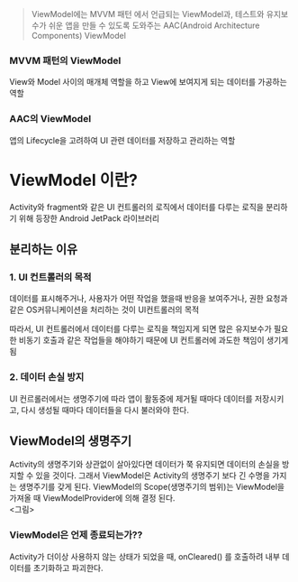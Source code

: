 >ViewModel에는 MVVM 패턴 에서 언급되는 ViewModel과,
테스트와 유지보수가 쉬운 앱을 만들 수 있도록 도와주는 AAC(Android Architecture Components) ViewModel

### MVVM 패턴의 ViewModel
View와 Model 사이의 매개체 역할을 하고 View에 보여지게 되는 데이터를 가공하는 역할

### AAC의 ViewModel
앱의 Lifecycle을 고려하여 UI 관련 데이터를 저장하고 관리하는 역할

# ViewModel 이란?
Activity와 fragment와 같은 UI 컨트롤러의 로직에서 데이터를 다루는 로직을 분리하기 위해 등장한 Android JetPack 라이브러리

## 분리하는 이유
### 1. UI 컨트롤러의 목적
데이터를 표시해주거나, 사용자가 어떤 작업을 했을때 반응을 보여주거나, 권한 요청과 같은 OS커뮤니케이션을 처리하는 것이 UI컨트롤러의 목적

따라서, UI 컨트롤러에서 데이터를 다루는 로직을 책임지게 되면 많은 유지보수가 필요한 비동기 호출과 같은 작업들을 해야하기 때문에 UI 컨트롤러에 과도한 책임이 생기게 됨

### 2. 데이터 손실 방지
UI 컨르롤러에서는 생명주기에 따라 앱이 활동중에 제거될 때마다 데이터를 저장시키고, 다시 생성될 때마다 데이터들을 다시 불러와야 한다.

## ViewModel의 생명주기
Activity의 생명주기와 상관없이 살아있다면 데이터가 쭉 유지되면 데이터의 손실을 방지할 수 있을 것이다. 그래서 ViewModel은 Activity의 생명주기 보다 긴 수명을 가지는 생명주기를 갖게 된다.
ViewModel의 Scope(생명주기의 범위)는 ViewModel을 가져올 때 ViewModelProvider에 의해 결정 된다.  
<그림>

### ViewModel은 언제 종료되는가??
Activity가 더이상 사용하지 않는 상태가 되었을 때, onCleared() 를 호출하려 내부 데이터를 초기화하고 파괴한다.


